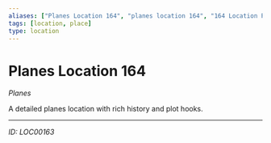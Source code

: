 ```yaml
---
aliases: ["Planes Location 164", "planes location 164", "164 Location Planes"]
tags: [location, place]
type: location
---
```


# Planes Location 164

*Planes*

A detailed planes location with rich history and plot hooks.

---
*ID: LOC00163*